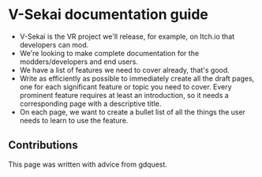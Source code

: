 # V-Sekai documentation guide

* V-Sekai is the VR project we'll release, for example, on Itch.io that developers can mod.
* We're looking to make complete documentation for the modders/developers and end users.
* We have a list of features we need to cover already, that's good.
* Write as efficiently as possible to immediately create all the draft pages, one for each significant feature or topic you need to cover. Every prominent feature requires at least an introduction, so it needs a corresponding page with a descriptive title.
* On each page, we want to create a bullet list of all the things the user needs to learn to use the feature.

## Contributions

This page was written with advice from gdquest.
